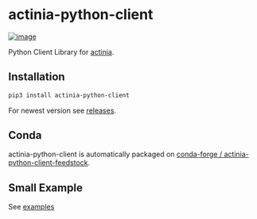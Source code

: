 # actinia-python-client

[![image](https://img.shields.io/conda/vn/conda-forge/actinia-python-client.svg)](https://anaconda.org/conda-forge/actinia-python-client)

Python Client Library for [actinia](https://actinia.mundialis.de/).

## Installation

```bash
pip3 install actinia-python-client
```

For newest version see [releases](https://github.com/actinia-org/actinia-python-client/releases).

## Conda

actinia-python-client is automatically packaged on [conda-forge / actinia-python-client-feedstock](https://github.com/conda-forge/actinia-python-client-feedstock/).

## Small Example

See [examples](https://actinia-org.github.io/actinia-python-client/03_quickstart)
